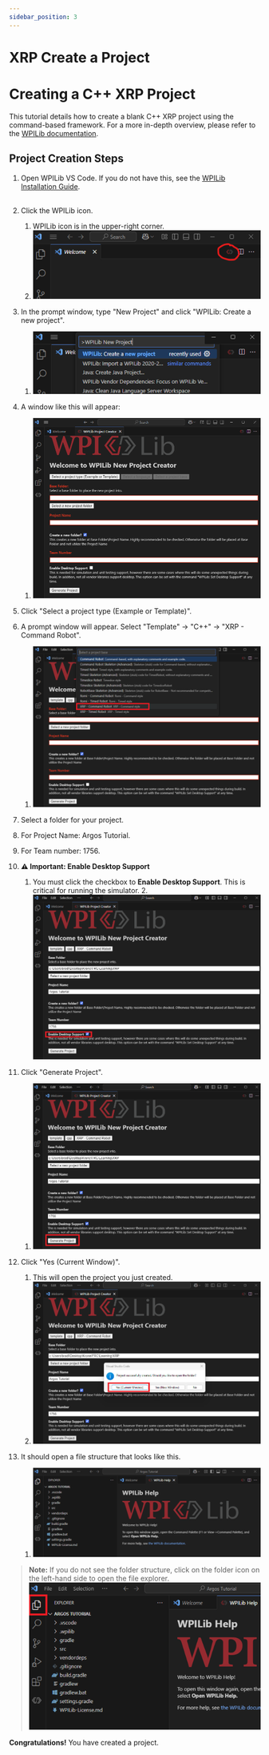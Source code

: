 ```yaml
---
sidebar_position: 3
---
```

# XRP Create a Project

# Creating a C++ XRP Project
This tutorial details how to create a blank C++ XRP project using the command-based framework. For a more in-depth overview, please refer to the [WPILib documentation](https://docs.wpilib.org/en/stable/docs/zero-to-robot/step-2/wpilib-setup.html).

## Project Creation Steps
1. Open WPILib VS Code. If you do not have this, see the [WPILib Installation Guide](https://docs.wpilib.org/en/stable/docs/zero-to-robot/step-2/wpilib-setup.html). <br /><br />

2. Click the WPILib icon.
    1. WPILib icon is in the upper-right corner.
    2. ![WPILib Icon](Step2_WPILib_icon.png) <br />

3. In the prompt window, type "New Project" and click "WPILib: Create a new project".
    1. ![Create a new project](Step3_New_Project.png)<br />

4. A window like this will appear: 
    1. ![New project window](Step4_New_Project_window.png)<br />
    
5. Click "Select a project type (Example or Template)".<br />

6. A prompt window will appear. Select "Template" -> "C++" -> "XRP - Command Robot".
    1. ![Select template](Step6_window_prompt.png)<br />

7. Select a folder for your project. <br />

8. For Project Name: Argos Tutorial.<br />

9. For Team number: 1756.<br />

10.  **⚠️ Important: Enable Desktop Support**
     1. You must click the checkbox to **Enable Desktop Support**. This is critical for running the simulator.
    2. ![Enable Desktop Support](Step10_Enabled_Desktop_Support.png)<br />

11. Click "Generate Project".
    1. ![Generate Project](Generaete_Project.png)<br />

12. Click "Yes (Current Window)".
    1. This will open the project you just created.
    2. ![Yes (Current Window)](Yes_Current_Window.png)<br />

13. It should open a file structure that looks like this.
    1. ![Base project file structure](Base_Project_File_Stuck.png)<br />

> **Note:** If you do not see the folder structure, click on the folder icon on the left-hand side to open the file explorer. ![Folder Icon](Folder_icon.png)

**Congratulations!**  You have created a project.
